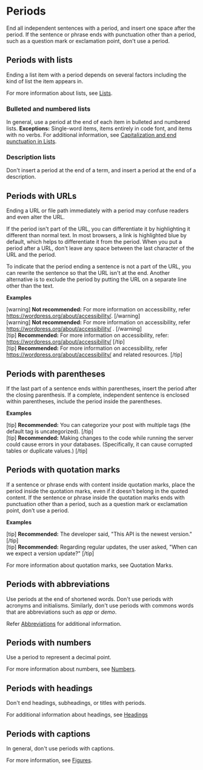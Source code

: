 # Periods

End all independent sentences with a period, and insert one space after the period. If the sentence or phrase ends with punctuation other than a period, such as a question mark or exclamation point, don't use a period.

## Periods with lists

Ending a list item with a period depends on several factors including the kind of list the item appears in.

For more information about lists, see [Lists]().

### Bulleted and numbered lists

In general, use a period at the end of each item in bulleted and numbered lists.
**Exceptions:** Single-word items, items entirely in code font, and items with no verbs.
For additional information, see [Capitalization and end punctuation in Lists]().

### Description lists

Don't insert a period at the end of a term, and insert a period at the end of a description.

## Periods with URLs

Ending a URL or file path immediately with a period may confuse readers and even alter the URL.

If the period isn't part of the URL, you can differentiate it by highlighting it different than normal text. In most browsers, a link is highlighted blue by default, which helps to differentiate it from the period. When you put a period after a URL, don't leave any space between the last character of the URL and the period.

To indicate that the period ending a sentence is not a part of the URL, you can rewrite the sentence so that the URL isn't at the end. Another alternative is to exclude the period by putting the URL on a separate line other than the text.

**Examples**  

[warning] **Not recommended:** For more information on accessibility, refer https://wordpress.org/about/accessibility/. [/warning]  
[warning] **Not recommended:** For more information on accessibility, refer https://wordpress.org/about/accessibility/ . [/warning]  
[tip] **Recommended:** For more information on accessibility, refer:
 https://wordpress.org/about/accessibility/ [/tip]  
[tip] **Recommended:** For more information on accessibility, refer https://wordpress.org/about/accessibility/ and related resources. [/tip]  

## Periods with parentheses

If the last part of a sentence ends within parentheses, insert the period after the closing parenthesis. If a complete, independent sentence is enclosed within parentheses, include the period inside the parentheses.

**Examples**  

[tip] **Recommended:** You can categorize your post with multiple tags (the default tag is uncategorized). [/tip]  
[tip] **Recommended:** Making changes to the code while running the server could cause errors in your databases. (Specifically, it can cause corrupted tables or duplicate values.) [/tip]  

## Periods with quotation marks

If a sentence or phrase ends with content inside quotation marks, place the period inside the quotation marks, even if it doesn't belong in the quoted content. If the sentence or phrase inside the quotation marks ends with punctuation other than a period, such as a question mark or exclamation point, don't use a period.

**Examples**  

[tip] **Recommended:** The developer said, "This API is the newest version." [/tip]  
[tip] **Recommended:** Regarding regular updates, the user asked, "When can we expect a version update?" [/tip]  

For more information about quotation marks, see Quotation Marks.

## Periods with abbreviations

Use periods at the end of shortened words. Don't use periods with acronyms and initialisms. Similarly, don't use periods with commons words that are abbreviations such as *app* or *demo*.

Refer [Abbreviations]() for additional information.

## Periods with numbers

Use a period to represent a decimal point.

For more information about numbers, see [Numbers]().

## Periods with headings

Don't end headings, subheadings, or titles with periods.

For additional information about headings, see [Headings]()

## Periods with captions

In general, don't use periods with captions.

For more information, see [Figures]().
